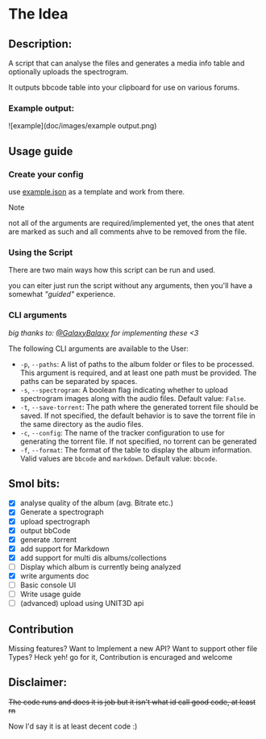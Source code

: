 # The Idea

## Description:

A script that can analyse the files and generates a media info table and optionally uploads the spectrogram.

It outputs bbcode table into your clipboard for use on various forums.

### Example output:

![example](doc/images/example output.png)

## Usage guide

### Create your config

use [example.json](conf/example.json) as a template and work from there.

> [!NOTE]
> not all of the arguments are required/implemented yet, the ones that atent are marked as such and all comments ahve to be removed from the file. 

### Using the Script

There are two main ways how this script can be run and used.

you can eiter just run the script without any arguments, then you'll have a somewhat *"guided"* experience.

### CLI arguments

*big thanks to: [@GalaxyBalaxy](https://github.com/GalaxyBalaxy) for implementing these <3*

The following CLI arguments are available to the User:

- `-p`, `--paths`: A list of paths to the album folder or files to be processed. This argument is required, and at least one path must be provided. The paths can be separated by spaces.
- `-s`, `--spectrogram`: A boolean flag indicating whether to upload spectrogram images along with the audio files.
  Default value: `False`.
- `-t`, `--save-torrent`: The path where the generated torrent file should be saved. If not specified, the default behavior is to save the torrent file in the same directory as the audio files.
- `-c`, `--config`: The name of the tracker configuration to use for generating the torrent file. If not specified, no torrent can be generated
- `-f`, `--format`: The format of the table to display the album information. Valid values are `bbcode` and `markdown`.
  Default value: `bbcode`.

## Smol bits:

- [x] analyse quality of the album (avg. Bitrate etc.)
- [x] Generate a spectrograph
- [x] upload spectrograph
- [x] output bbCode
- [x] generate .torrent
- [x] add support for Markdown
- [x] add support for multi dis albums/collections
- [ ] Display which album is currently being analyzed
- [x] write arguments doc
- [ ] Basic console UI
- [ ] Write usage guide
- [ ] (advanced) upload using UNIT3D api

## Contribution

Missing features? Want to Implement a new API? Want to support other file Types?
Heck yeh! go for it, Contribution is encuraged and welcome

## Disclaimer:

~~The code runs and does it is job but it isn't what id call good code, at least rn~~

Now I'd say it is at least decent code :)
